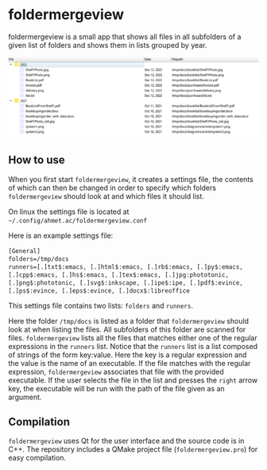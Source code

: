 # foldermergeview
foldermergeview is a small app that shows all files in all subfolders of a given list of folders and shows them in lists grouped by year. 

![screenshot](screenshot.png)

## How to use
When you first start `foldermergeview`, it creates a settings file, the contents of which can then be changed in order to specify which folders `foldermergeview` should look at and which files it should list. 

On linux the settings file is located at `~/.config/ahmet.ac/foldermergeview.conf`

Here is an example settings file:

~~~
[General]
folders=/tmp/docs
runners=[.]txt$:emacs, [.]html$:emacs, [.]rb$:emacs, [.]py$:emacs, [.]cpp$:emacs, [.]hs$:emacs, [.]tex$:emacs, [.]jpg:phototonic, [.]png$:phototonic, [.]svg$:inkscape, [.]ipe$:ipe, [.]pdf$:evince, [.]ps$:evince, [.]eps$:evince, [.]docx$:libreoffice
~~~

This settings file contains two lists: `folders` and `runners`. 

Here the folder `/tmp/docs` is listed as a folder that `foldermergeview` should look at when listing the files. All subfolders of this folder are scanned for files. `foldermergeview` lists all the files that matches either one of the regular expressions in the `runners` list. Notice that the `runners` list is a list composed of strings of the form key:value. Here the key is a regular expression and the value is the name of an executable. If the file matches with the regular expression, `foldermergeview` associates that file with the provided executable. If the user selects the file in the list and presses the `right` arrow key, the executable will be run with the path of the file given as an argument.

## Compilation

`foldermergeview` uses Qt for the user interface and the source code is in C++. The repository includes a QMake project file (`foldermergeview.pro`) for easy compilation.    
